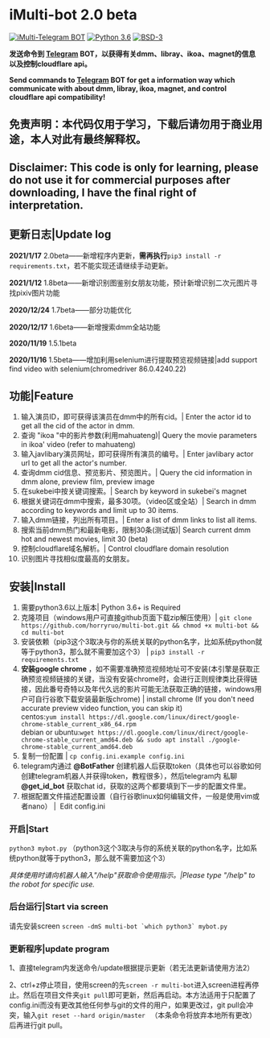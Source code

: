 # iMulti-bot  2.0 beta
[![iMulti-Telegram BOT](https://img.shields.io/badge/iMulti-Telegram%20BOT-red?style=flat-square&logo=appveyor)](https://github.com/horryruo/multi-bot/)
[![Python 3.6](https://img.shields.io/badge/LANGUAGE-Python%203.6%2B-success?style=flat-square&logo=appveyor)](https://www.python.org/downloads/)
[![BSD-3](https://img.shields.io/badge/LICENSE-BSD3-brightgreen.svg)](https://github.com/horryruo/multi-bot/blob/master/LICENSE)

**发送命令到 [Telegram](http://telegram.org) BOT，以获得有关dmm、libray、ikoa、magnet的信息以及控制cloudflare api。**

**Send commands to [Telegram](http://telegram.org) BOT for get a information way which communicate with about dmm, libray, ikoa, magnet, and control cloudflare api compatibility!**  


## 免责声明：本代码仅用于学习，下载后请勿用于商业用途，本人对此有最终解释权。
## Disclaimer:  This code is only for learning, please do not use it for commercial purposes after downloading, I have the final right of interpretation.

## 更新日志|Update log
**2021/1/17**      2.0beta——新增程序内更新，**需再执行**`pip3 install -r requirements.txt`，若不能实现还请继续手动更新。

**2021/1/12**      1.8beta——新增识别图鉴别女朋友功能，预计新增识别二次元图片寻找pixiv图片功能

**2020/12/24**     1.7beta——部分功能优化

**2020/12/17**     1.6beta——新增搜索dmm全站功能

**2020/11/19**     1.5.1beta

**2020/11/16**     1.5beta——增加利用selenium进行提取预览视频链接|add support find video with selenium(chromedriver 86.0.4240.22)

## 功能|Feature

1. 输入演员ID，即可获得该演员在dmm中的所有cid。| Enter the actor id to get all the cid of the actor in dmm.
2. 查询 "ikoa "中的影片参数(利用mahuateng)| Query the movie parameters in ikoa' video  (refer to mahuateng)
3. 输入javlibary演员网址，即可获得所有演员的编号。| Enter javlibary actor url to get all the actor's number.
4. 查询dmm cid信息、预览影片、预览图片。| Query the cid information in dmm alone, preview film, preview image
5. 在sukebei中按关键词搜索。| Search by keyword in sukebei's magnet
6. 根据关键词在dmm中搜索，最多30项。（video区或全站）| Search in dmm according to keywords and limit up to 30 items.
7. 输入dmm链接，列出所有项目。| Enter a list of dmm links to list all items.
8. 搜索当前dmm热门和最新电影，限制30条(测试版)| Search current dmm hot and newest movies, limit 30 (beta)
9. 控制cloudflare域名解析。| Control cloudflare domain resolution
10. 识别图片寻找相似度最高的女朋友。

## 安装|Install  
1. 需要python3.6以上版本| Python 3.6+ is Required  
2. 克隆项目（windows用户可直接github页面下载zip解压使用）| `git clone https://github.com/horryruo/multi-bot.git && chmod +x multi-bot && cd multi-bot`   
3. 安装依赖（pip3这个3取决与你的系统关联的python名字，比如系统python就等于python3，那么就不需要加这个3） | `pip3 install -r requirements.txt`
4. **安装google chrome** ，如不需要准确预览视频地址可不安装(本引擎是获取正确预览视频链接的关键，当没有安装chrome时，会进行正则规律类比获得链接，因此番号奇特以及年代久远的影片可能无法获取正确的链接，windows用户可自行谷歌下载安装最新版chrome) | install chrome (If you don't need accurate preview video function, you can skip it)  
   centos:`yum install https://dl.google.com/linux/direct/google-chrome-stable_current_x86_64.rpm`   
   debian or ubuntu:`wget https://dl.google.com/linux/direct/google-chrome-stable_current_amd64.deb && sudo apt install ./google-chrome-stable_current_amd64.deb`
5. 复制一份配置 | `cp config.ini.example config.ini` 
6. telegram内通过 **@BotFather**  创建机器人后获取token（具体也可以谷歌如何创建telegram机器人并获得token，教程很多），然后telegram内 私聊 **@get_id_bot**  获取chat id，获取的这两个都要填到下一步的配置文件里。
7. 根据配置文件描述配置设置（自行谷歌linux如何编辑文件，一般是使用vim或者nano） | &nbsp;Edit config.ini

### 开启|Start  
`python3 mybot.py`   （python3这个3取决与你的系统关联的python名字，比如系统python就等于python3，那么就不需要加这个3）

*具体使用时请向机器人输入"/help"获取命令使用指示。|Please type "/help" to the robot for specific use.*

### 后台运行|Start via screen  
   请先安装screen 
``screen -dmS multi-bot `which python3` mybot.py``  

### 更新程序|update program
  1、直接telegram内发送命令/update根据提示更新（若无法更新请使用方法2）
  
  2、ctrl+z停止项目，使用screen的先`screen -r multi-bot`进入screen进程再停止。然后在项目文件夹`git pull`即可更新，然后再启动。本方法适用于只配置了config.ini而没有更改其他任何参与git的文件的用户，如果更改过，git pull会冲突，输入`git reset --hard origin/master ` （本条命令将放弃本地所有更改）后再进行git pull。

